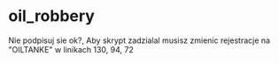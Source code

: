# oil_robbery
Nie podpisuj sie ok?, Aby skrypt zadzialal musisz zmienic rejestracje na "OILTANKE" w linikach 130, 94, 72 
